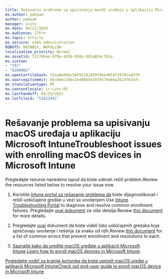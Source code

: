 ```yaml
---
title: Rešavanje problema sa upisivanju macOS uređaja u aplikaciju Microsoft Intune
ms.author: pebaum
author: pebaum
manager: scotv
ms.date: 04/21/2020
ms.audience: ITPro
ms.topic: article
ms.service: o365-administration
ROBOTS: NOINDEX, NOFOLLOW
localization_priority: Normal
ms.assetid: 71174bae-870a-4d5b-856b-891a054cf61e
ms.custom:
- "781"
- "6200002"
ms.openlocfilehash: 72aa0e84bc50f91281d59f0eb405bf2970cad2f0
ms.sourcegitcommit: 8bc60ec34bc1e40685e3976576e04a2623f63a7c
ms.translationtype: MT
ms.contentlocale: sr-Latn-RS
ms.lasthandoff: 04/15/2021
ms.locfileid: "51823441"
---
```

# <a name="troubleshoot-issues-with-enrolling-macos-devices-in-microsoft-intune"></a><span data-ttu-id="dda19-102">Rešavanje problema sa upisivanju macOS uređaja u aplikaciju Microsoft Intune</span><span class="sxs-lookup"><span data-stu-id="dda19-102">Troubleshoot issues with enrolling macOS devices in Microsoft Intune</span></span>

<span data-ttu-id="dda19-103">Pregledajte resurse navedene ispod da biste odmah rešili problem.</span><span class="sxs-lookup"><span data-stu-id="dda19-103">Review the resources listed below to resolve your issue now.</span></span>
  
1. <span data-ttu-id="dda19-104">Koristite [Intune portal za rešavanje problema da](https://devicemanagement.microsoft.com/#blade/Microsoft_Intune_DeviceSettings/TroubleshootBlade) biste dijagnostikovali i rešili uobičajene greške u vezi sa unošenjem.</span><span class="sxs-lookup"><span data-stu-id="dda19-104">Use [Intune Troubleshooting Portal](https://devicemanagement.microsoft.com/#blade/Microsoft_Intune_DeviceSettings/TroubleshootBlade) to diagnose and resolve common enrollment failures.</span></span> <span data-ttu-id="dda19-105">Pregledajte [ovaj dokument](https://docs.microsoft.com/intune/help-desk-operators) za više detalja.</span><span class="sxs-lookup"><span data-stu-id="dda19-105">Review [this document](https://docs.microsoft.com/intune/help-desk-operators) for more details.</span></span>

2. <span data-ttu-id="dda19-106">Pregledajte [ovaj](https://docs.microsoft.com/troubleshoot/mem/intune/troubleshoot-device-enrollment-in-intune) dokument da biste videli listu uobičajenih grešaka koje sprečavaju unošenje i rešenja za svaku od njih.</span><span class="sxs-lookup"><span data-stu-id="dda19-106">Review [this document](https://docs.microsoft.com/troubleshoot/mem/intune/troubleshoot-device-enrollment-in-intune) for a list of common errors that prevent enrollment and resolutions to each.</span></span>

3. <span data-ttu-id="dda19-107">[Saznajte kako da uredite macOS uređaje u aplikaciji Microsoft Intune](https://docs.microsoft.com/intune/macos-enroll).</span><span class="sxs-lookup"><span data-stu-id="dda19-107">[Learn how to enroll macOS devices in Microsoft Intune](https://docs.microsoft.com/intune/macos-enroll).</span></span>

[<span data-ttu-id="dda19-108">Pogledajte vodič za krajnje korisnike da biste uppisili macOS uređaj u aplikaciji Microsoft Intune</span><span class="sxs-lookup"><span data-stu-id="dda19-108">Check out end-user guide to enroll macOS device in Microsoft Intune</span></span>](https://docs.microsoft.com/intune-user-help/enroll-your-device-in-intune-macos-cp)
  